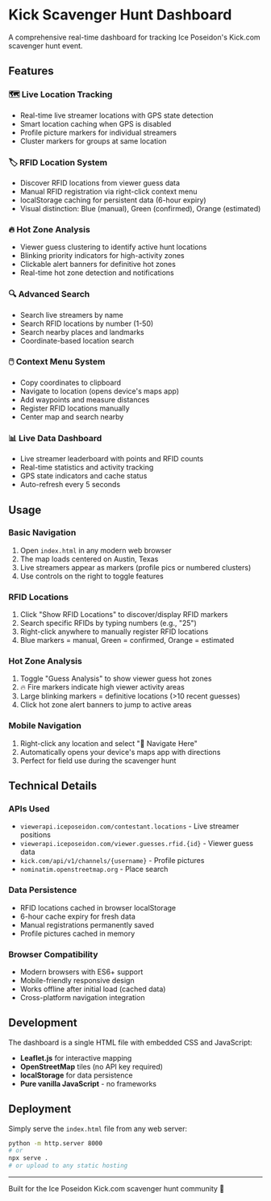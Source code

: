 # Kick Scavenger Hunt Dashboard

A comprehensive real-time dashboard for tracking Ice Poseidon's Kick.com scavenger hunt event.

## Features

### 🗺️ **Live Location Tracking**
- Real-time live streamer locations with GPS state detection
- Smart location caching when GPS is disabled
- Profile picture markers for individual streamers
- Cluster markers for groups at same location

### 🏷️ **RFID Location System**
- Discover RFID locations from viewer guess data
- Manual RFID registration via right-click context menu
- localStorage caching for persistent data (6-hour expiry)
- Visual distinction: Blue (manual), Green (confirmed), Orange (estimated)

### 🔥 **Hot Zone Analysis**
- Viewer guess clustering to identify active hunt locations
- Blinking priority indicators for high-activity zones
- Clickable alert banners for definitive hot zones
- Real-time hot zone detection and notifications

### 🔍 **Advanced Search**
- Search live streamers by name
- Search RFID locations by number (1-50)
- Search nearby places and landmarks
- Coordinate-based location search

### 🖱️ **Context Menu System**
- Copy coordinates to clipboard
- Navigate to location (opens device's maps app)
- Add waypoints and measure distances
- Register RFID locations manually
- Center map and search nearby

### 📊 **Live Data Dashboard**
- Live streamer leaderboard with points and RFID counts
- Real-time statistics and activity tracking
- GPS state indicators and cache status
- Auto-refresh every 5 seconds

## Usage

### Basic Navigation
1. Open `index.html` in any modern web browser
2. The map loads centered on Austin, Texas
3. Live streamers appear as markers (profile pics or numbered clusters)
4. Use controls on the right to toggle features

### RFID Locations
1. Click "Show RFID Locations" to discover/display RFID markers
2. Search specific RFIDs by typing numbers (e.g., "25")
3. Right-click anywhere to manually register RFID locations
4. Blue markers = manual, Green = confirmed, Orange = estimated

### Hot Zone Analysis
1. Toggle "Guess Analysis" to show viewer guess hot zones
2. 🔥 Fire markers indicate high viewer activity areas
3. Large blinking markers = definitive locations (>10 recent guesses)
4. Click hot zone alert banners to jump to active areas

### Mobile Navigation
1. Right-click any location and select "🧭 Navigate Here"
2. Automatically opens your device's maps app with directions
3. Perfect for field use during the scavenger hunt

## Technical Details

### APIs Used
- `viewerapi.iceposeidon.com/contestant.locations` - Live streamer positions
- `viewerapi.iceposeidon.com/viewer.guesses.rfid.{id}` - Viewer guess data
- `kick.com/api/v1/channels/{username}` - Profile pictures
- `nominatim.openstreetmap.org` - Place search

### Data Persistence
- RFID locations cached in browser localStorage
- 6-hour cache expiry for fresh data
- Manual registrations permanently saved
- Profile pictures cached in memory

### Browser Compatibility
- Modern browsers with ES6+ support
- Mobile-friendly responsive design
- Works offline after initial load (cached data)
- Cross-platform navigation integration

## Development

The dashboard is a single HTML file with embedded CSS and JavaScript:
- **Leaflet.js** for interactive mapping
- **OpenStreetMap** tiles (no API key required)
- **localStorage** for data persistence
- **Pure vanilla JavaScript** - no frameworks

## Deployment

Simply serve the `index.html` file from any web server:
```bash
python -m http.server 8000
# or
npx serve .
# or upload to any static hosting
```

---

Built for the Ice Poseidon Kick.com scavenger hunt community 🎯